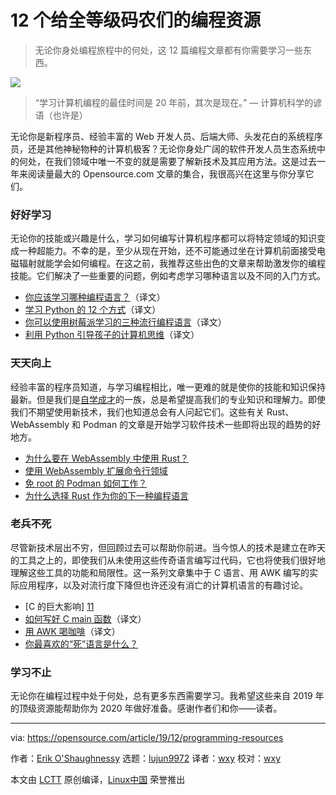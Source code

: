 [#]: collector: (lujun9972)
[#]: translator: (wxy)
[#]: reviewer: (wxy)
[#]: publisher: ( )
[#]: url: ( )
[#]: subject: (12 programming resources for coders of all levels)
[#]: via: (https://opensource.com/article/19/12/programming-resources)
[#]: author: (Erik O'Shaughnessy https://opensource.com/users/jnyjny)

12 个给全等级码农们的编程资源
======

> 无论你身处编程旅程中的何处，这 12 篇编程文章都有你需要学习一些东西。

![](https://img.linux.net.cn/data/attachment/album/202001/05/102002cdjy66jucbcfs6dg.jpg)

> “学习计算机编程的最佳时间是 20 年前，其次是现在。”
> — 计算机科学的谚语（也许是）

无论你是新程序员、经验丰富的 Web 开发人员、后端大师、头发花白的系统程序员，还是其他神秘物种的计算机极客？无论你身处广阔的软件开发人员生态系统中的何处，在我们领域中唯一不变的就是需要了解新技术及其应用方法。这是过去一年来阅读量最大的 Opensource.com 文章的集合，我很高兴在这里与你分享它们。

### 好好学习

无论你的技能或兴趣是什么，学习如何编写计算机程序都可以将特定领域的知识变成一种超能力。不幸的是，至少从现在开始，还不可能通过坐在计算机前面接受电磁辐射就能学会如何编程。在这之前，我推荐这些出色的文章来帮助激发你的编程技能。它们解决了一些重要的问题，例如考虑学习哪种语言以及不同的入门方式。

* [你应该学习哪种编程语言？][2]（译文）
* [学习 Python 的 12 个方式][3]（译文）
* [你可以使用树莓派学习的三种流行编程语言][4]（译文）
* [利用 Python 引导孩子的计算机思维][5]（译文）

### 天天向上

经验丰富的程序员知道，与学习编程相比，唯一更难的就是使你的技能和知识保持最新。但是我们是[自学成才][6]的一族，总是希望提高我们的专业知识和理解力。即使我们不期望使用新技术，我们也知道总会有人问起它们。这些有关 Rust、WebAssembly 和 Podman 的文章是开始学习软件技术一些即将出现的趋势的好地方。

* [为什么要在 WebAssembly 中使用 Rust？][7]
* [使用 WebAssembly 扩展命令行领域][8]
* [免 root 的 Podman 如何工作？][9]
* [为什么选择 Rust 作为你的下一种编程语言][10]

### 老兵不死

尽管新技术层出不穷，但回顾过去可以帮助你前进。当今惊人的技术是建立在昨天的工具之上的，即使我们从未使用这些传奇语言编写过代码，它也将使我们很好地理解这些工具的功能和局限性。这一系列文章集中于 C 语言、用 AWK 编写的实际应用程序，以及对流行度下降但也许还没有消亡的计算机语言的有趣讨论。

* [C 的巨大影响] [11]
* [如何写好 C main 函数][12]（译文）
* [用 AWK 喝咖啡][13]（译文）
* [你最喜欢的“死”语言是什么？][14]

### 学习不止

无论你在编程过程中处于何处，总有更多东西需要学习。我希望这些来自 2019 年的顶级资源能帮助你为 2020 年做好准备。感谢作者们和你——读者。

--------------------------------------------------------------------------------

via: https://opensource.com/article/19/12/programming-resources

作者：[Erik O'Shaughnessy][a]
选题：[lujun9972][b]
译者：[wxy](https://github.com/wxy)
校对：[wxy](https://github.com/wxy)

本文由 [LCTT](https://github.com/LCTT/TranslateProject) 原创编译，[Linux中国](https://linux.cn/) 荣誉推出

[a]: https://opensource.com/users/jnyjny
[b]: https://github.com/lujun9972
[1]: https://opensource.com/sites/default/files/styles/image-full-size/public/lead-images/OSDC_women_computing_3.png?itok=qw2A18BM (Woman sitting in front of her computer)
[2]: https://linux.cn/article-10769-1.html
[3]: https://linux.cn/article-11280-1.html
[4]: https://linux.cn/article-10661-1.html
[5]: https://linux.cn/article-11116-1.html
[6]: https://en.wikipedia.org/wiki/Autodidacticism
[7]: https://opensource.com/article/19/2/why-use-rust-webassembly
[8]: https://opensource.com/article/19/4/command-line-playgrounds-webassembly
[9]: https://opensource.com/article/19/2/how-does-rootless-podman-work
[10]: https://opensource.com/article/19/10/choose-rust-programming-language
[11]: https://opensource.com/article/19/10/command-line-heroes-c
[12]: https://linux.cn/article-10949-1.html
[13]: https://linux.cn/article-10555-1.html
[14]: https://opensource.com/article/19/6/favorite-dead-language
